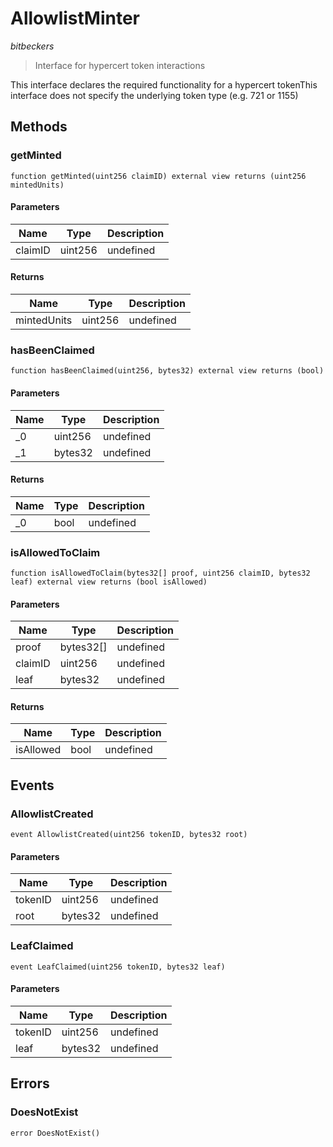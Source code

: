 # AllowlistMinter

_bitbeckers_

> Interface for hypercert token interactions

This interface declares the required functionality for a hypercert tokenThis interface does not specify the underlying token type (e.g. 721 or 1155)

## Methods

### getMinted

```solidity
function getMinted(uint256 claimID) external view returns (uint256 mintedUnits)
```

#### Parameters

| Name    | Type    | Description |
| ------- | ------- | ----------- |
| claimID | uint256 | undefined   |

#### Returns

| Name        | Type    | Description |
| ----------- | ------- | ----------- |
| mintedUnits | uint256 | undefined   |

### hasBeenClaimed

```solidity
function hasBeenClaimed(uint256, bytes32) external view returns (bool)
```

#### Parameters

| Name | Type    | Description |
| ---- | ------- | ----------- |
| \_0  | uint256 | undefined   |
| \_1  | bytes32 | undefined   |

#### Returns

| Name | Type | Description |
| ---- | ---- | ----------- |
| \_0  | bool | undefined   |

### isAllowedToClaim

```solidity
function isAllowedToClaim(bytes32[] proof, uint256 claimID, bytes32 leaf) external view returns (bool isAllowed)
```

#### Parameters

| Name    | Type      | Description |
| ------- | --------- | ----------- |
| proof   | bytes32[] | undefined   |
| claimID | uint256   | undefined   |
| leaf    | bytes32   | undefined   |

#### Returns

| Name      | Type | Description |
| --------- | ---- | ----------- |
| isAllowed | bool | undefined   |

## Events

### AllowlistCreated

```solidity
event AllowlistCreated(uint256 tokenID, bytes32 root)
```

#### Parameters

| Name    | Type    | Description |
| ------- | ------- | ----------- |
| tokenID | uint256 | undefined   |
| root    | bytes32 | undefined   |

### LeafClaimed

```solidity
event LeafClaimed(uint256 tokenID, bytes32 leaf)
```

#### Parameters

| Name    | Type    | Description |
| ------- | ------- | ----------- |
| tokenID | uint256 | undefined   |
| leaf    | bytes32 | undefined   |

## Errors

### DoesNotExist

```solidity
error DoesNotExist()
```
